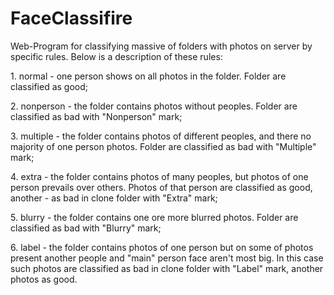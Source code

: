 # FaceClassifire
Web-Program for classifying massive of folders with photos on server by specific rules. Below is a description of these rules:
<br>
	<p>1. normal - one person shows on all photos in the folder. Folder are classified as good;
	<p>2. nonperson - the folder contains photos without peoples. Folder are classified as bad with "Nonperson" mark;
	<p>3. multiple - the folder contains photos of different peoples, and there no majority of one person photos. Folder are classified as bad with "Multiple" mark;
	<p>4. extra - the folder contains photos of many peoples, but photos of one person prevails over others. Photos of that person are classified as good, another - as bad in clone folder with "Extra" mark;
	<p>5. blurry - the folder contains one ore more blurred photos. Folder are classified as bad with "Blurry" mark;
	<p>6. label - the folder contains photos of one person but on some of photos present another people and "main" person face aren't most big. In this case such photos are classified as bad in clone folder with "Label" mark, another photos as good.
</br>
